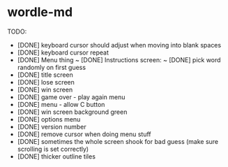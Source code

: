 # wordle-md

TODO:
 - [DONE] keyboard cursor should adjust when moving into blank spaces
 - [DONE] keyboard cursor repeat
 - [DONE] Menu thing
 ~ [DONE] Instructions screen:
 ~ [DONE] pick word randomly on first guess
 - [DONE] title screen
 - [DONE] lose screen
 - [DONE] win screen
 - [DONE] game over - play again menu
 - [DONE] menu - allow C button
 - [DONE] win screen background green
 - [DONE] options menu
 - [DONE] version number
 - [DONE] remove cursor when doing menu stuff
 - [DONE] sometimes the whole screen shook for bad guess (make sure scrolling is set correctly)
 - [DONE] thicker outline tiles




